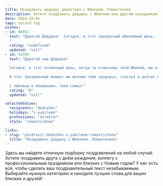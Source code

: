```yaml
---
title: Поздравить дедушку директора с Юбилеем. Романтичное
description: Хотите поздравить дедушку с Юбилеем или другим праздником? Наш ИИ создаст незабываемое поздравление, а вы обязательно выделитесь среди других.  
date: 2024-10-01
tags: second tag
wishes:
- id: 86951
  text: "Дорогой Дедушка!  Сегодня, в этот прекрасный юбилейный день,  мое сердце переполняется нежностью и любовью к Вам.  Ваш жизненный путь, подобен величественной реке,  несет в себе мудрость, силу и благородство.  Ваша профессия Директора — это лишь отражение Вашей внутренней силы,  способности управлять не только делами, но и сердцами людей.  Пусть этот юбилей станет лишь прекрасной остановкой на Вашем пути,  путем,  освещенном любовью близких и теплом  семейного очага.  Желаю Вам долгих лет жизни, наполненных счастьем,  радостью и безграничной любовью!
  "
  rating: "undefined"
  updated: "null"
- id: 44705
  text: "Дорогой наш Дедушка!
  
  Сегодня, в этот особенный день, когда ты отмечаешь свой Юбилей, мы хотим поздравить тебя с этим важным событием и выразить нашу безмерную любовь и уважение. Ты — истинный директор не только в профессиональной жизни, но и в жизни нашей семьи. Твоя мудрость, опыт и забота о каждом из нас — это бесценные сокровища, которые мы храним в своих сердцах.
  
  В этот праздничный момент мы желаем тебе здоровья, счастья и долгих лет жизни. Пусть каждый новый день приносит радость, вдохновение и светлые мечты. Ты — наш маяк, наша опора, и мы гордимся тем, что можем называть тебя Дедушкой.
  
  С любовью и обожанием, твоя семья!"
  rating: "0"
  updated: "null"

selectedValues:
  recipients: "dedushku"
  holidays: "s-yubileem"
  professions: "direktor"
  style: "romantichnoe"

links:
- slug: "pozdravit-dedushku-s-yubileem-romantichnoe"
  title: "Поздравить дедушку с Юбилеем. Романтичное"
---
```


Здесь вы найдете отличную подборку поздравлений на любой случай. 
Хотите поздравить друга с днём рождения, коллегу с профессиональным праздником или близких с Новым годом? У нас есть всё, чтобы сделать ваш поздравительный текст незабываемым. Выбирайте нужную категорию и находите лучшие слова для ваших близких и друзей!
